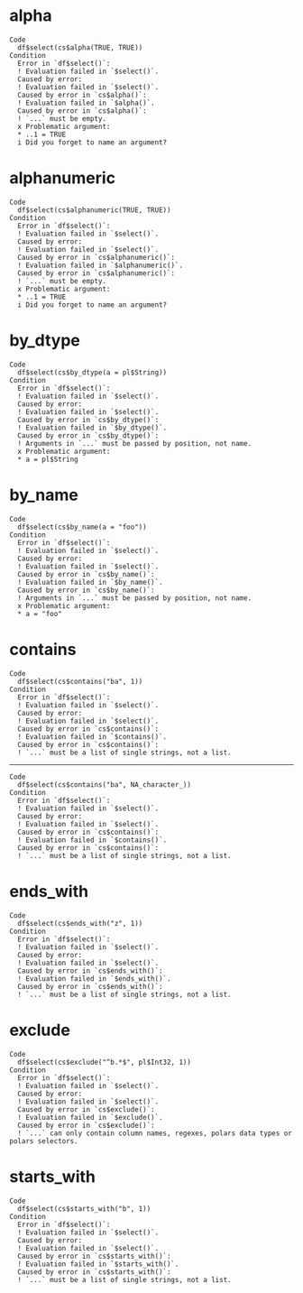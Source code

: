 # alpha

    Code
      df$select(cs$alpha(TRUE, TRUE))
    Condition
      Error in `df$select()`:
      ! Evaluation failed in `$select()`.
      Caused by error:
      ! Evaluation failed in `$select()`.
      Caused by error in `cs$alpha()`:
      ! Evaluation failed in `$alpha()`.
      Caused by error in `cs$alpha()`:
      ! `...` must be empty.
      x Problematic argument:
      * ..1 = TRUE
      i Did you forget to name an argument?

# alphanumeric

    Code
      df$select(cs$alphanumeric(TRUE, TRUE))
    Condition
      Error in `df$select()`:
      ! Evaluation failed in `$select()`.
      Caused by error:
      ! Evaluation failed in `$select()`.
      Caused by error in `cs$alphanumeric()`:
      ! Evaluation failed in `$alphanumeric()`.
      Caused by error in `cs$alphanumeric()`:
      ! `...` must be empty.
      x Problematic argument:
      * ..1 = TRUE
      i Did you forget to name an argument?

# by_dtype

    Code
      df$select(cs$by_dtype(a = pl$String))
    Condition
      Error in `df$select()`:
      ! Evaluation failed in `$select()`.
      Caused by error:
      ! Evaluation failed in `$select()`.
      Caused by error in `cs$by_dtype()`:
      ! Evaluation failed in `$by_dtype()`.
      Caused by error in `cs$by_dtype()`:
      ! Arguments in `...` must be passed by position, not name.
      x Problematic argument:
      * a = pl$String

# by_name

    Code
      df$select(cs$by_name(a = "foo"))
    Condition
      Error in `df$select()`:
      ! Evaluation failed in `$select()`.
      Caused by error:
      ! Evaluation failed in `$select()`.
      Caused by error in `cs$by_name()`:
      ! Evaluation failed in `$by_name()`.
      Caused by error in `cs$by_name()`:
      ! Arguments in `...` must be passed by position, not name.
      x Problematic argument:
      * a = "foo"

# contains

    Code
      df$select(cs$contains("ba", 1))
    Condition
      Error in `df$select()`:
      ! Evaluation failed in `$select()`.
      Caused by error:
      ! Evaluation failed in `$select()`.
      Caused by error in `cs$contains()`:
      ! Evaluation failed in `$contains()`.
      Caused by error in `cs$contains()`:
      ! `...` must be a list of single strings, not a list.

---

    Code
      df$select(cs$contains("ba", NA_character_))
    Condition
      Error in `df$select()`:
      ! Evaluation failed in `$select()`.
      Caused by error:
      ! Evaluation failed in `$select()`.
      Caused by error in `cs$contains()`:
      ! Evaluation failed in `$contains()`.
      Caused by error in `cs$contains()`:
      ! `...` must be a list of single strings, not a list.

# ends_with

    Code
      df$select(cs$ends_with("z", 1))
    Condition
      Error in `df$select()`:
      ! Evaluation failed in `$select()`.
      Caused by error:
      ! Evaluation failed in `$select()`.
      Caused by error in `cs$ends_with()`:
      ! Evaluation failed in `$ends_with()`.
      Caused by error in `cs$ends_with()`:
      ! `...` must be a list of single strings, not a list.

# exclude

    Code
      df$select(cs$exclude("^b.*$", pl$Int32, 1))
    Condition
      Error in `df$select()`:
      ! Evaluation failed in `$select()`.
      Caused by error:
      ! Evaluation failed in `$select()`.
      Caused by error in `cs$exclude()`:
      ! Evaluation failed in `$exclude()`.
      Caused by error in `cs$exclude()`:
      ! `...` can only contain column names, regexes, polars data types or polars selectors.

# starts_with

    Code
      df$select(cs$starts_with("b", 1))
    Condition
      Error in `df$select()`:
      ! Evaluation failed in `$select()`.
      Caused by error:
      ! Evaluation failed in `$select()`.
      Caused by error in `cs$starts_with()`:
      ! Evaluation failed in `$starts_with()`.
      Caused by error in `cs$starts_with()`:
      ! `...` must be a list of single strings, not a list.

